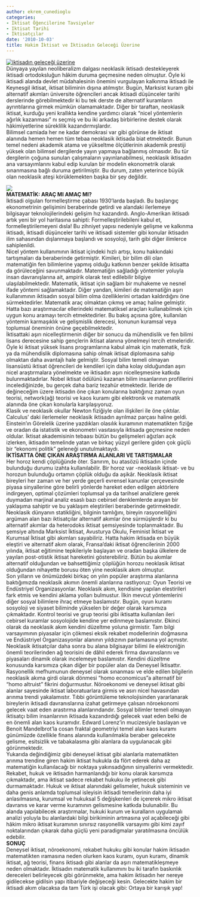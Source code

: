 ```yaml
---
author: ekrem_cunedioglu
categories:
- İktisat Öğencilerine Tavsiyeler
- Iktisat Tarihi
- İktisatçılar
date: '2010-10-03'
title: Hakim İktisat ve İktisadın Geleceği Üzerine
---
```


[![iktisadın geleceği üzerine](../../../../../uploads/2010/10/iktisad%C4%B1n-gelece%C4%9Fi-%C3%BCzerine.jpg)](https://iktisadiyat.com/2010/10/03/hakim-iktisat-ve-iktisadin-gelecegi-uzerine-2/iktisadin-gelecegi-uzerine/)  
Dünyaya yayılan neoliberalizm dalgası neoklasik iktisadı destekleyerek iktisadi ortodoksluğun hâkim duruma geçmesine neden olmuştur. Öyle ki iktisadi alanda devlet müdahalesinin önemini vurgulayan kalkınma iktisadı ile Keynesgil iktisat, iktisat biliminin dışına atılmıştır. Bugün, Marksist kuram gibi alternatif akımları üniversite öğrencileri ancak iktisadi düşünceler tarihi derslerinde görebilmektedir ki bu tek derste de alternatif kuramların ayrıntılarına girmek mümkün olamamaktadır. Diğer bir taraftan, neoklasik iktisat, kurduğu yeni krallıkta kendine yardımcı olarak “nicel yöntemlerin ağırlık kazanması” nı seçmiş ve bu iki arkadaş birbirlerine destek olarak hâkimiyetlerine süreklilik kazandırmışlardır.  
Bilimsel camiada her ne kadar demokrasi var gibi görünse de iktisat alanında hemen hemen tüm tebaa neoklasik iktisada biat etmektedir. Bunun temel nedeni akademik atama ve yükseltme ölçütlerinin akademik prestiji yüksek olan bilimsel dergilerde yayın yapmaya bağlanmış olmasıdır. Bu tür dergilerin çoğuna sunulan çalışmaların yayınlanabilmesi, neoklasik iktisadın ana varsayımlarını kabul edip kurulan bir modelin ekonometrik olarak sınanmasına bağlı duruma getirilmiştir. Bu durum, zaten yeterince büyük olan neoklasik ateşi körüklemekten başka bir şey değildir.  
  
![](https://iktisadiyat.com/wp-includes/js/tinymce/plugins/wordpress/img/trans.gif)  
**MATEMATİK: ARAÇ MI AMAÇ MI?**  
İktisadi olguları formelleştirme çabası 1930’larda başladı. Bu başlangıç ekonometrinin gelişimini beraberinde getirdi ve alandaki ilerlemeye bilgisayar teknolojilerindeki gelişim hız kazandırdı. Anglo-Amerikan iktisadı artık yeni bir yol haritasına sahipti: Formelleştirilebileni kabul et, formelleştirilemeyeni dısla! Bu zihniyet yapısı nedeniyle gelişme ve kalkınma iktisadı, iktisadi düşünceler tarihi ve iktisadi sistemler gibi konular iktisadın ilim sahasından dışlanmaya başlandı ve sosyoloji, tarih gibi diğer ilimlerce sahiplenildi.  
Nicel yöntem kullanımının iktisat içindeki hızlı artışı, konu hakkındaki tartışmaları da beraberinde getirmiştir. Kimileri, bir bilim dili olan matematiğin fen bilimlerine yapmış olduğu katkının benzer şekilde iktisatta da görüleceğini savunmaktadır. Matematiğin sağladığı yöntemler yoluyla insan davranışlarına ait, ampirik olarak test edilebilir bilgiye ulaşılabilmektedir. Matematik, iktisat için sağlam bir muhakeme ve nesnel ifade yöntemi sağlamaktadır. Diğer yandan, kimileri de matematiğin aşırı kullanımının iktisadın sosyal bilim olma özelliklerini ortadan kaldırdığını öne sürmektedirler. Matematik araç olmaktan çıkmış ve amaç haline gelmiştir. Hatta bazı araştırmacılar ellerindeki matematiksel araçları kullanabilmek için uygun konu aramayı tercih etmektedirler. Bu bakış açısına göre, kullanılan yöntemin karmaşıklık ve gelişmislik derecesi, konunun kuramsal veya toplumsal öneminin önüne geçebilmektedir.  
İktisattaki aşırı nicelleştirmenin diğer bir sonucu da mühendislik ve fen bilimi lisans derecesine sahip gençlerin iktisat alanına yönelmeyi tercih etmeleridir. Öyle ki iktisat yüksek lisans programlarına kabul almak için matematik, fizik ya da mühendislik diplomasına sahip olmak iktisat diplomasına sahip olmaktan daha avantajlı hale gelmiştir. Sosyal bilim temeli olmayan lisansüstü iktisat öğrencileri de kendileri için daha kolay olduğundan aşırı nicel araştırmalara yönelmekte ve iktisadın aşırı nicelleşmesine katkıda bulunmaktadırlar. Nobel iktisat ödülünü kazanan bilim insanlarının profillerini incelediğinizde, bu gerçek daha bariz tezahür etmektedir. İleride de değineceğim üzere iktisadın öne çıkan konularına baktığınız zaman oyun teorisi, network(ağ) teorisi ve kaos kuramı gibi elektronik ve matematik alanında öne çıkan konularla karşılaşıyoruz.  
Klasik ve neoklasik okullar Newton fiziğiyle olan ilişkileri ile öne çıktılar. Calculus’ daki ilerlemeler neoklasik iktisadın ayrılmaz parçası haline geldi. Einstein’ın Görelelik üzerine yazdıkları olasılık kuramının matematikten fiziğe ve oradan da istatistik ve ekonometri vasıtasıyla iktisada geçmesine neden oldular. İktisat akademisinin tebaası bütün bu gelişmeleri ağızları açık izlerken, iktisadın temelinde yatan ve birkaç yüzyıl gerilere giden çok güçlü bir “ekonomi politik” geleneği unutulmaktaydı.  
**İKTİSATTA ÖNE ÇIKAN ARAŞTIRMA ALANLARI VE TARTIŞMALAR**  
Her horoz kendi çöplüğünde öter. Sanırım, bu atasözü iktisadın içinde bulunduğu durumu izahta kullanılabilir. Bir horoz var -neoklasik iktisat- ve bu horozun bulunduğu ortamın çöplük olduğu da aşikâr. Neoklasik iktisat bireyleri her zaman ve her yerde geçerli evrensel kanunlar çerçevesinde piyasa sinyallerine göre belirli yönlerde hareket eden edilgen aktörlere indirgeyen, optimal çözümleri toplumsal ya da tarihsel analizlere gerek duymadan marjinal analiz esaslı bazı cebirsel denklemlerde arayan bir yaklaşıma sahiptir ve bu yaklaşım eleştirileri beraberinde getirmektedir. Neoklasik dünyanın statikliğini, bilginin tamlığını, bireyin rasyonelliğini argüman alan bazı iktisatçılar alternatif akımlar öne sürmüşlerdir ki bu alternatif akımlar da heterodoks iktisat şemsiyesinde toplanmaktadır. Bu şemsiye altında Marksist İktisat, Avusturya Okulu, Feminist İktisat ve Kurumsal İktisat gibi akımları sayabiliriz. Hatta hakim iktisada en büyük eleştiri ve alternatif akım olarak, Fransa’daki iktisat öğrencilerinin 2000 yılında, iktisat eğitimine tepkileriyle başlayan ve oradan başka ülkelere de yayılan post-otistik iktisat hareketini gösterebiliriz. Bütün bu akımlar alternatif olduğundan ve bahsettiğimiz çöplüğün horozu neoklasik iktisat olduğundan nihayette borusu öten yine neoklasik akım olmuştur.  
Son yılların ve önümüzdeki birkaç on yılın popüler araştırma alanlarına baktığımızda neoklasik akımın önemli alanlarına rastlıyoruz: Oyun Teorisi ve Endüstriyel Organizasyonlar. Neoklasik akım, kendisine yapılan elestirileri fark etmis ve kendini aklama yolları bulmustur. İlkin mevcut yöntemlerini diğer sosyal bilimlere ihraç etmeye baslamıstır. Bugün, oyun kuramı sosyoloji ve siyaset biliminde yükselen bir değer olarak karsımıza çıkmaktadır. Kontrol teorisi ve grup teorisi gibi iktisatta kullanılan ileri cebirsel kuramlar sosyolojide kendine yer edinmeye baslamıstır. Đkinci olarak da neoklasik akım kendini düzeltme yoluna girmistir. Tam bilgi varsayımının piyasalar için çökmesi eksik rekabet modellerinin doğmasına ve Endüstriyel Organizasyonlar alanının yıldızının parlamasına yol açmıstır. Neoklasik iktisatçılar daha sonra bu alana bilgisayar bilimi ile elektroniğin önemli teorilerinden ağ teorisini de dâhil ederek firma davranıslarını ve piyasaları dinamik olarak incelemeye baslamıstır. Kendini düzeltme konusunda karsımıza çıkan diğer bir popüler alan da Deneysel İktisattır. Rasyonellik mefhumunun deneysel olarak sınanması ve elde edilen bilgilerin neoklasik akıma girdi olarak dönmesi “homo economicus”a alternatif bir “homo altruist” fikrini doğurmustur. Nöroekonomi ve deneysel iktisat gibi alanlar sayesinde iktisat laboratuarlara girmis ve asırı nicel havasından arınma trendi yakalamıstır. Tıbbi görüntüleme teknolojisinden yararlanarak bireylerin iktisadi davranıslarına izahat getirmeye çalısan nöroekonomi gelecek vaat eden arastırma alanlarındandır. Sosyal bilimler temeli olmayan iktisatçı bilim insanlarının iktisada kazandırdığı gelecek vaat eden belki de en önemli alan kaos kuramıdır. Edward Lorenz’in mucizesiyle baslayan ve Benoit Mandelbrot’la cosan fraktal geometriyi temel alan kaos kuramı günümüzde özellikle finans alanında kullanılmakla beraber gelecekte gelisme, esitsizlik ve tabakalasma gibi alanlara da uygulanacak gibi görünmektedir.  
Yukarıda değindiğimiz gibi deneysel iktisat gibi alanlarla matematikten arınma trendine giren hakim iktisat hukukla da flört ederek daha az matematiğin kullanılacağı bir noktaya yakınsadığının sinyallerini vermektedir. Rekabet, hukuk ve iktisadın harmanlandığı bir konu olarak karsımıza çıkmaktadır, ama iktisat sadece rekabet hukuku ile yetinecek gibi durmamaktadır. Hukuk ve iktisat alanındaki gelismeler, hukuk sisteminin ve daha genis anlamda toplumsal isleyisin iktisadi temellerinin daha iyi anlasılmasına, kurumsal ve hukuksal 5 değişkenleri de içererek mikro iktisat davranıs ve karar verme kuramının gelismesine katkıda bulunabilir. Bu alanda yapılabilecek araştırmalar, hukuki kurum ve kuralların uygulamalı analizi yoluyla bu alanlardaki bilgi birikiminin artmasına yol açabileceği gibi hâkim mikro iktisat kuramının sınırsız rasyonellik varsayımı gibi kimi zayıf noktalarından çıkarak daha güçlü yeni paradigmalar yaratılmasına öncülük edebilir.  
**SONUÇ**   
Deneysel iktisat, nöroekonomi, rekabet hukuku gibi konular hakim iktisadın matematikten ıramasına neden olurken kaos kuramı, oyun kuramı, dinamik iktisat, ağ teorisi, finans iktisadı gibi alanlar da aşırı matematikleşmeye neden olmaktadır. İktisadın matematik kullanımını bu iki tarafın baskınlık dereceleri belirleyecek gibi görünmekte, ama hakim iktisadın her nereye gidilecekse gidilsin yapı itibariyle değişeceği kesin. Gelecekte hakim bir iktisadi akım olacaksa da tam Türk işi olacak gibi: Ortaya bir karışık yap!